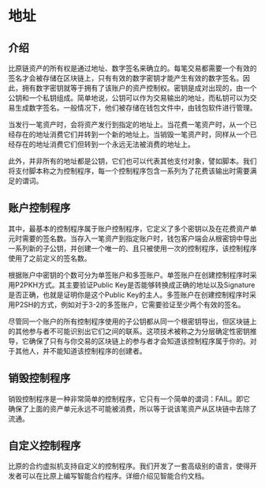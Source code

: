 # 地址

## 介绍

比原链资产的所有权是通过地址、数字签名来确立的。每笔交易都需要一个有效的签名才会被存储在区块链上，只有有效的数字密钥才能产生有效的数字签名。因此，拥有数字密钥就等于拥有了该账户的资产控制权。密钥是成对出现的，由一个公钥和一个私钥组成。简单地说，公钥可以作为交易输出的地址，而私钥可以为交易生成数字签名。一般情况下，他们被存储在钱包文件中，由钱包软件进行管理。

当发行一笔资产时，会将资产发行到指定的地址上。当花费一笔资产时，从一个已经存在的地址消费它们并转到一个新的地址上。当销毁一笔资产时，同样从一个已经存在的地址消费它们但转到一个永远无法被消费的地址上。

此外，并非所有的地址都是公钥，它们也可以代表其他支付对象，譬如脚本。我们将支付脚本称之为控制程序，每一个控制程序包含一系列为了花费该输出时需要满足的谓词。

## 账户控制程序

其中，最基本的控制程序属于账户控制程序，它定义了多个密钥以及在花费资产单元时需要的签名数。当存入一笔资产到指定账户时，钱包客户端会从根密钥中导出一系列新的子公钥，并创建一个唯一的、且只被使用一次的控制程序，该控制程序使用了之前定义的签名数。

根据账户中密钥的个数可分为单签账户和多签账户。单签账户在创建控制程序时采用P2PKH方式。其主要验证Public Key是否能够转换成正确的地址以及Signature是否正确，也就是证明你是这个Public Key的主人。多签账户在创建控制程序时采用P2SH的方式，例如对于3-2的多签账户，它需要验证至少两个有效的签名。

尽管同一个账户的所有控制程序使用的子公钥都从同一个根密钥导出，但区块链上的其他参与者不可能识别出它们之间的联系。这项技术被称之为分层确定性密钥推导，它确保了只有与你交易的区块链上的参与者才会知道该控制程序属于你的。对于其他人，并不能知道该控制程序的创建者。

## 销毁控制程序

销毁控制程序是一种非常简单的控制程序，它只有一个简单的谓词：FAIL。即它确保了上面的资产单元永远不可能被消费，所以等于说该笔资产从区块链中去除了流通。

## 自定义控制程序

比原的合约虚拟机支持自定义的控制程序。我们开发了一套高级别的语言，使得开发者可以在比原上编写智能合约程序。详细介绍见智能合约文档。
